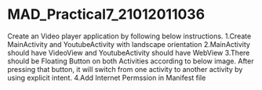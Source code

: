 # MAD_Practical7_21012011036
Create an Video player application by following below instructions.
1.Create MainActivity and YoutubeActivity with landscape orientation
2.MainActivity should have VideoView and YoutubeActivity should have WebView
3.There should be Floating Button on both Activities according to below image. After pressing that button, it will switch from one activity to another activity by using explicit intent.
4.Add Internet Permssion in Manifest file
